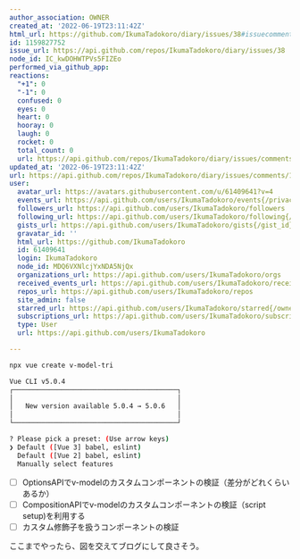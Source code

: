 ```yaml
---
author_association: OWNER
created_at: '2022-06-19T23:11:42Z'
html_url: https://github.com/IkumaTadokoro/diary/issues/38#issuecomment-1159827752
id: 1159827752
issue_url: https://api.github.com/repos/IkumaTadokoro/diary/issues/38
node_id: IC_kwDOHWTPVs5FIZEo
performed_via_github_app: 
reactions:
  "+1": 0
  "-1": 0
  confused: 0
  eyes: 0
  heart: 0
  hooray: 0
  laugh: 0
  rocket: 0
  total_count: 0
  url: https://api.github.com/repos/IkumaTadokoro/diary/issues/comments/1159827752/reactions
updated_at: '2022-06-19T23:11:42Z'
url: https://api.github.com/repos/IkumaTadokoro/diary/issues/comments/1159827752
user:
  avatar_url: https://avatars.githubusercontent.com/u/61409641?v=4
  events_url: https://api.github.com/users/IkumaTadokoro/events{/privacy}
  followers_url: https://api.github.com/users/IkumaTadokoro/followers
  following_url: https://api.github.com/users/IkumaTadokoro/following{/other_user}
  gists_url: https://api.github.com/users/IkumaTadokoro/gists{/gist_id}
  gravatar_id: ''
  html_url: https://github.com/IkumaTadokoro
  id: 61409641
  login: IkumaTadokoro
  node_id: MDQ6VXNlcjYxNDA5NjQx
  organizations_url: https://api.github.com/users/IkumaTadokoro/orgs
  received_events_url: https://api.github.com/users/IkumaTadokoro/received_events
  repos_url: https://api.github.com/users/IkumaTadokoro/repos
  site_admin: false
  starred_url: https://api.github.com/users/IkumaTadokoro/starred{/owner}{/repo}
  subscriptions_url: https://api.github.com/users/IkumaTadokoro/subscriptions
  type: User
  url: https://api.github.com/users/IkumaTadokoro

---
```

```bash
npx vue create v-model-tri

Vue CLI v5.0.4
┌─────────────────────────────────────────┐
│                                         │
│   New version available 5.0.4 → 5.0.6   │
│                                         │
└─────────────────────────────────────────┘

? Please pick a preset: (Use arrow keys)
❯ Default ([Vue 3] babel, eslint)
  Default ([Vue 2] babel, eslint)
  Manually select features
```

- [ ] OptionsAPIでv-modelのカスタムコンポーネントの検証（差分がどれくらいあるか）
- [ ] CompositionAPIでv-modelのカスタムコンポーネントの検証（script setup)を利用する
- [ ] カスタム修飾子を扱うコンポーネントの検証

ここまでやったら、図を交えてブログにして良さそう。
